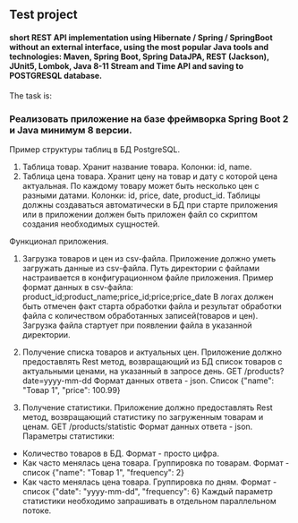 ## Test project

#### short REST API implementation using Hibernate / Spring / SpringBoot without an external interface, using the most popular Java tools and technologies: Maven, Spring Boot, Spring DataJPA, REST (Jackson), JUnit5, Lombok, Java 8-11 Stream and Time API and saving to POSTGRESQL database.
The task is:

### Реализовать приложение на базе фреймворка Spring Boot 2 и Java минимум 8 версии. 

Пример структуры таблиц в БД PostgreSQL.
1. Таблица товар. Хранит название товара.
Колонки: id, name.
2. Таблица цена товара. Хранит цену на товар и дату с которой цена актуальная. По каждому товару может быть несколько цен с разными датами.
Колонки: id, price, date, product_id.
Таблицы должны создаваться автоматически в БД при старте приложения или в приложении должен быть приложен файл со скриптом создания необходимых сущностей.

Функционал приложения.
1. Загрузка товаров и цен из csv-файла.
Приложение должно уметь загружать данные из csv-файла. Путь директории с файлами настраивается в конфигурационном файле приложения. 
Пример формат данных в csv-файла:
product_id;product_name;price_id;price;price_date
В логах должен быть отмечен факт старта обработки файла и результат обработки файла с количеством обработанных записей(товаров и цен).
Загрузка файла стартует при появлении файла в указанной директории.

2. Получение списка товаров и актуальных цен.
Приложение должно предоставлять Rest метод, возвращающий из БД список товаров с актуальными ценами, на указанный в запросе день.
GET /products?date=yyyy-mm-dd 
Формат данных ответа - json. Список {"name": "Товар 1", "price": 100.99} 

3. Получение статистики.
Приложение должно предоставлять Rest метод, возвращающий статистику по загруженным товарам и ценам.
GET /products/statistic 
Формат данных ответа - json.
Параметры статистики:
- Количество товаров в БД. Формат - просто цифра.
- Как часто менялась цена товара. Группировка по товарам. Формат - список {"name": "Товар 1", "frequency": 2} 
- Как часто менялась цена товара. Группировка по дням. Формат - список {"date": "yyyy-mm-dd", "frequency": 6} 
Каждый параметр статистики необходимо запрашивать в отдельном параллельном потоке.